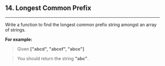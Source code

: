 ## 14. Longest Common Prefix

---

Write a function to find the longest common prefix string amongst an array of strings.

**For example:**

> Given **["abcd", "abcef", "abce"]**

> You should return the string  **"abc"**.

